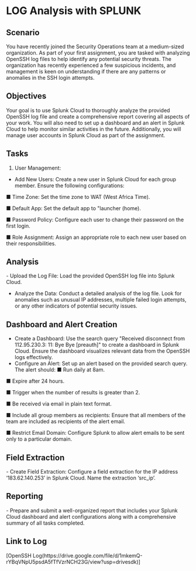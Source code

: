 <h1>LOG Analysis with SPLUNK</h1>

 <h2>Scenario</h2>
 
You have recently joined the Security Operations team at a medium-sized
organization. As part of your first assignment, you are tasked with analyzing OpenSSH log files
to help identify any potential security threats. The organization has recently experienced a few
suspicious incidents, and management is keen on understanding if there are any patterns or
anomalies in the SSH login attempts.

 <h2>Objectives</h2>
 
Your goal is to use Splunk Cloud to thoroughly analyze the provided OpenSSH log file and
create a comprehensive report covering all aspects of your work. You will also need to set up a
dashboard and an alert in Splunk Cloud to help monitor similar activities in the future.
Additionally, you will manage user accounts in Splunk Cloud as part of the assignment.

 <h2>Tasks</h2>
 
1. User Management:
- Add New Users: Create a new user in Splunk Cloud for each group member.
Ensure the following configurations:

■ Time Zone: Set the time zone to WAT (West Africa Time).

■ Default App: Set the default app to "launcher (home).

■ Password Policy: Configure each user to change their password on the
first login.

■ Role Assignment: Assign an appropriate role to each new user based on
their responsibilities.


 <h2>Analysis</h2>
- Upload the Log File: Load the provided OpenSSH log file into Splunk Cloud.

- Analyze the Data: Conduct a detailed analysis of the log file. Look for anomalies
such as unusual IP addresses, multiple failed login attempts, or any other
indicators of potential security issues.


<h2>Dashboard and Alert Creation</h2>

- Create a Dashboard: Use the search query "Received disconnect from
112.95.230.3: 11: Bye Bye [preauth]" to create a dashboard in Splunk Cloud.
Ensure the dashboard visualizes relevant data from the OpenSSH logs
effectively.
- Configure an Alert: Set up an alert based on the provided search query. The
alert should:
■ Run daily at 8am.

■ Expire after 24 hours.

■ Trigger when the number of results is greater than 2.

■ Be received via email in plain text format.

■ Include all group members as recipients: Ensure that all members of
the team are included as recipients of the alert email.

■ Restrict Email Domain: Configure Splunk to allow alert emails to be sent
only to a particular domain.


 <h2>Field Extraction</h2>
- Create Field Extraction: Configure a field extraction for the IP address
‘183.62.140.253’ in Splunk Cloud. Name the extraction ‘src_ip’.

 <h2>Reporting</h2>
- Prepare and submit a well-organized report that includes your Splunk Cloud
dashboard and alert configurations along with a comprehensive summary of all
tasks completed.

 <h2>Link to Log</h2>
[OpenSSH Log(https://drive.google.com/file/d/1mkemQ-rYBqVNpU5psdA5fTfVzrNCH23G/view?usp=drivesdk)]
